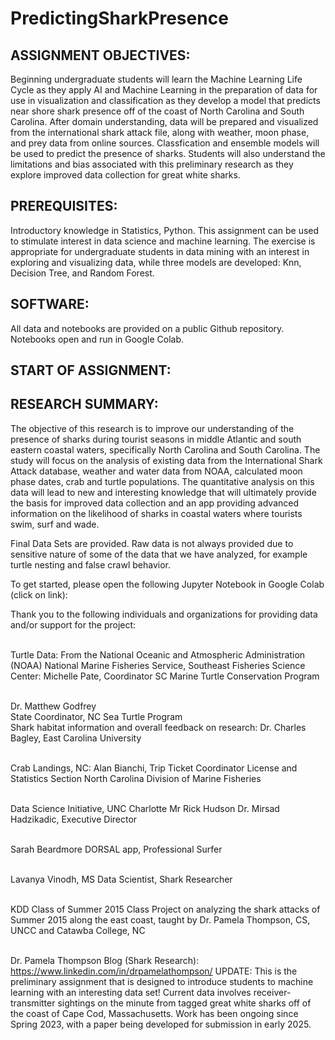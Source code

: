 # PredictingSharkPresence

<h2>ASSIGNMENT OBJECTIVES:</h2><p></p> Beginning undergraduate students will learn the Machine Learning Life Cycle as they apply AI and Machine Learning in the preparation of data for use in visualization and classification as they develop a model that predicts near shore shark presence off of the coast of North Carolina and South Carolina. After domain understanding, data will be prepared and visualized from the international shark attack file, along with weather, moon phase, and prey data from online sources. Classfication and ensemble models will be used to predict the presence of sharks. Students will also understand the limitations and bias associated with this preliminary research as they explore improved data collection for great white sharks.</p>

<h2>PREREQUISITES:</h2><p> Introductory knowledge in Statistics, Python. This assignment can be used to stimulate interest in data science and machine learning. The exercise is appropriate for undergraduate students in data mining with an interest in exploring and visualizing data, while three models are developed: Knn, Decision Tree, and Random Forest.</p>

<h2>SOFTWARE:</h2><p>All data and notebooks are provided on a public Github repository. Notebooks open and run in Google Colab.</p>

<h2>START OF ASSIGNMENT:</h2>
<h2>RESEARCH SUMMARY:</h2><p>The objective of this research is to improve our understanding of the presence of sharks during tourist seasons in middle Atlantic and south eastern coastal waters, specifically North Carolina and South Carolina. The study will focus on the analysis of existing data from the International Shark Attack database, weather and water data from NOAA, calculated moon phase dates, crab and turtle populations. The quantitative analysis on this data will lead to new and interesting knowledge that will ultimately provide the basis for improved data collection and an app providing advanced information on the likelihood of sharks in coastal waters where tourists swim, surf and wade.</p><p>

Final Data Sets are provided. Raw data is not always provided due to sensitive nature of some of the data that we have analyzed, for example turtle nesting and false crawl behavior. </p>

<p>To get started, please open the following Jupyter Notebook in Google Colab (click on link): </p>

<p>Thank you to the following individuals and organizations for providing data and/or support for the project:<br><br>

Turtle Data: From the National Oceanic and Atmospheric Administration (NOAA) National Marine Fisheries Service, Southeast Fisheries Science Center: Michelle Pate, Coordinator SC Marine Turtle Conservation Program<br><br>

Dr. Matthew Godfrey<br>
State Coordinator, NC Sea Turtle Program<br>
Shark habitat information and overall feedback on research: Dr. Charles Bagley, East Carolina University<br><br>

Crab Landings, NC: Alan Bianchi, Trip Ticket Coordinator License and Statistics Section North Carolina Division of Marine Fisheries<br><br>

Data Science Initiative, UNC Charlotte Mr Rick Hudson Dr. Mirsad Hadzikadic, Executive Director<br><br>

Sarah Beardmore DORSAL app, Professional Surfer<br><br>

Lavanya Vinodh, MS Data Scientist, Shark Researcher<br><br>

KDD Class of Summer 2015 Class Project on analyzing the shark attacks of Summer 2015 along the east coast, taught by Dr. Pamela Thompson, CS, UNCC and Catawba College, NC<br><br>

Dr. Pamela Thompson Blog (Shark Research):  https://www.linkedin.com/in/drpamelathompson/
UPDATE: This is the preliminary assignment that is designed to introduce students to machine learning with an interesting data set! Current data involves receiver-transmitter sightings on the minute from tagged great white sharks off of the coast of Cape Cod, Massachusetts. Work has been ongoing since Spring 2023, with a paper being developed for submission in early 2025.
